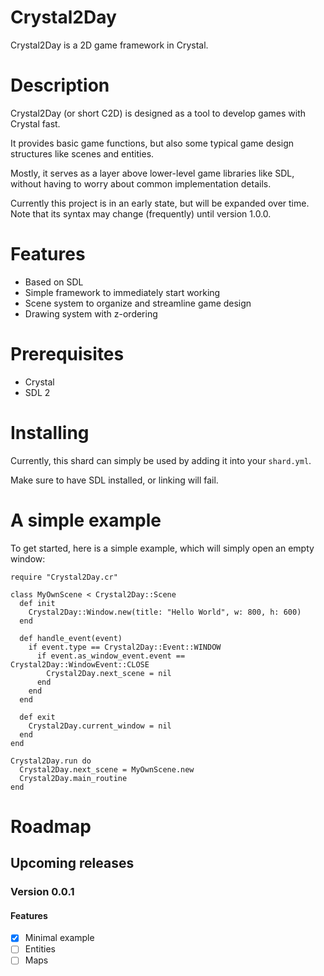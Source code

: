 # Crystal2Day

Crystal2Day is a 2D game framework in Crystal.

# Description

Crystal2Day (or short C2D) is designed as a tool to develop games with Crystal fast.

It provides basic game functions, but also some typical game design structures like
scenes and entities.

Mostly, it serves as a layer above lower-level game libraries like SDL, without
having to worry about common implementation details.

Currently this project is in an early state, but will be expanded over time.
Note that its syntax may change (frequently) until version 1.0.0.

# Features

* Based on SDL
* Simple framework to immediately start working
* Scene system to organize and streamline game design
* Drawing system with z-ordering

# Prerequisites

* Crystal
* SDL 2

# Installing

Currently, this shard can simply be used by adding it into your `shard.yml`.

Make sure to have SDL installed, or linking will fail.

# A simple example

To get started, here is a simple example, which will simply open an empty window:

```crystal
require "Crystal2Day.cr"

class MyOwnScene < Crystal2Day::Scene
  def init
    Crystal2Day::Window.new(title: "Hello World", w: 800, h: 600)
  end

  def handle_event(event)
    if event.type == Crystal2Day::Event::WINDOW
      if event.as_window_event.event == Crystal2Day::WindowEvent::CLOSE
        Crystal2Day.next_scene = nil
      end
    end
  end

  def exit
    Crystal2Day.current_window = nil
  end
end

Crystal2Day.run do
  Crystal2Day.next_scene = MyOwnScene.new
  Crystal2Day.main_routine
end
```

# Roadmap

## Upcoming releases

### Version 0.0.1

#### Features

* [x] Minimal example
* [ ] Entities
* [ ] Maps
